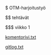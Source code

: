 $ OTM-harjoitustyö

$$ tehtävät

$$$ viikko 1

[komentorivi.txt](https://github.com/Jhoneagle/otm-harjoitustyo/blob/master/laskarit/vikko1/komentorivi.txt) 

[gitlog.txt](https://github.com/Jhoneagle/otm-harjoitustyo/blob/master/laskarit/vikko1/gitlog.txt) 
